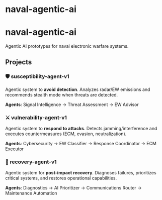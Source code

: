 # naval-agentic-ai

# naval-agentic-ai

Agentic AI prototypes for naval electronic warfare systems.

## Projects

### 🛡️ susceptibility-agent-v1
Agentic system to **avoid detection**. Analyzes radar/EW emissions and recommends stealth mode when threats are detected.

**Agents**: Signal Intelligence → Threat Assessment → EW Advisor

### ⚔️ vulnerability-agent-v1
Agentic system to **respond to attacks**. Detects jamming/interference and executes countermeasures (ECM, evasion, neutralization).

**Agents**: Cybersecurity → EW Classifier → Response Coordinator → ECM Executor

### 🔧 recovery-agent-v1
Agentic system for **post-impact recovery**. Diagnoses failures, prioritizes critical systems, and restores operational capabilities.

**Agents**: Diagnostics → AI Prioritizer → Communications Router → Maintenance Automation


